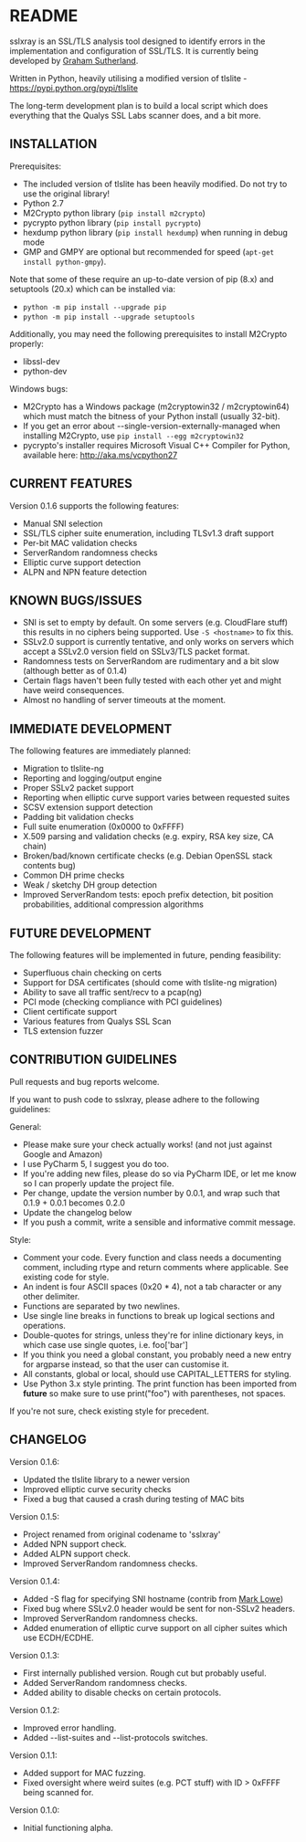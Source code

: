 # README

sslxray is an SSL/TLS analysis tool designed to identify errors in the implementation and configuration of SSL/TLS. It is currently being developed by [Graham Sutherland](https://github.com/gsuberland).

Written in Python, heavily utilising a modified version of tlslite - https://pypi.python.org/pypi/tlslite

The long-term development plan is to build a local script which does everything that the Qualys SSL Labs scanner does, and a bit more.

## INSTALLATION

Prerequisites:

* The included version of tlslite has been heavily modified. Do not try to use the original library!
* Python 2.7
* M2Crypto python library (`pip install m2crypto`)
* pycrypto python library (`pip install pycrypto`)
* hexdump python library (`pip install hexdump`) when running in debug mode
* GMP and GMPY are optional but recommended for speed (`apt-get install python-gmpy`).

Note that some of these require an up-to-date version of pip (8.x) and setuptools (20.x) which can be installed via:
* `python -m pip install --upgrade pip`
* `python -m pip install --upgrade setuptools`

Additionally, you may need the following prerequisites to install M2Crypto properly:
* libssl-dev
* python-dev

Windows bugs:

* M2Crypto has a Windows package (m2cryptowin32 / m2cryptowin64) which must match the bitness of your Python install (usually 32-bit).
* If you get an error about --single-version-externally-managed when installing M2Crypto, use `pip install --egg m2cryptowin32`
* pycrypto's installer requires Microsoft Visual C++ Compiler for Python, available here: http://aka.ms/vcpython27

## CURRENT FEATURES

Version 0.1.6 supports the following features:

* Manual SNI selection
* SSL/TLS cipher suite enumeration, including TLSv1.3 draft support
* Per-bit MAC validation checks
* ServerRandom randomness checks
* Elliptic curve support detection
* ALPN and NPN feature detection

## KNOWN BUGS/ISSUES

* SNI is set to empty by default. On some servers (e.g. CloudFlare stuff) this results in no ciphers being supported. Use `-S <hostname>` to fix this.
* SSLv2.0 support is currently tentative, and only works on servers which accept a SSLv2.0 version field on SSLv3/TLS packet format.
* Randomness tests on ServerRandom are rudimentary and a bit slow (although better as of 0.1.4)
* Certain flags haven't been fully tested with each other yet and might have weird consequences.
* Almost no handling of server timeouts at the moment.

## IMMEDIATE DEVELOPMENT

The following features are immediately planned:

* Migration to tlslite-ng
* Reporting and logging/output engine
* Proper SSLv2 packet support
* Reporting when elliptic curve support varies between requested suites
* SCSV extension support detection
* Padding bit validation checks
* Full suite enumeration (0x0000 to 0xFFFF)
* X.509 parsing and validation checks (e.g. expiry, RSA key size, CA chain)
* Broken/bad/known certificate checks (e.g. Debian OpenSSL stack contents bug)
* Common DH prime checks
* Weak / sketchy DH group detection
* Improved ServerRandom tests: epoch prefix detection, bit position probabilities, additional compression algorithms

## FUTURE DEVELOPMENT

The following features will be implemented in future, pending feasibility:

* Superfluous chain checking on certs
* Support for DSA certificates (should come with tlslite-ng migration)
* Ability to save all traffic sent/recv to a pcap(ng)
* PCI mode (checking compliance with PCI guidelines)
* Client certificate support
* Various features from Qualys SSL Scan
* TLS extension fuzzer

## CONTRIBUTION GUIDELINES

Pull requests and bug reports welcome.

If you want to push code to sslxray, please adhere to the following guidelines:

General:

* Please make sure your check actually works! (and not just against Google and Amazon)
* I use PyCharm 5, I suggest you do too.
* If you're adding new files, please do so via PyCharm IDE, or let me know so I can properly update the project file.
* Per change, update the version number by 0.0.1, and wrap such that 0.1.9 + 0.0.1 becomes 0.2.0
* Update the changelog below
* If you push a commit, write a sensible and informative commit message.

Style:

* Comment your code. Every function and class needs a documenting comment, including rtype and return comments where applicable. See existing code for style.
* An indent is four ASCII spaces (0x20 * 4), not a tab character or any other delimiter.
* Functions are separated by two newlines.
* Use single line breaks in functions to break up logical sections and operations.
* Double-quotes for strings, unless they're for inline dictionary keys, in which case use single quotes, i.e. foo['bar']
* If you think you need a global constant, you probably need a new entry for argparse instead, so that the user can customise it.
* All constants, global or local, should use CAPITAL_LETTERS for styling.
* Use Python 3.x style printing. The print function has been imported from __future__ so make sure to use print("foo") with parentheses, not spaces.

If you're not sure, check existing style for precedent.

## CHANGELOG

Version 0.1.6:
* Updated the tlslite library to a newer version
* Improved elliptic curve security checks
* Fixed a bug that caused a crash during testing of MAC bits

Version 0.1.5:
* Project renamed from original codename to 'sslxray'
* Added NPN support check.
* Added ALPN support check.
* Improved ServerRandom randomness checks.

Version 0.1.4:
* Added -S flag for specifying SNI hostname (contrib from [Mark Lowe](https://github.com/pentestmonkey/))
* Fixed bug where SSLv2.0 header would be sent for non-SSLv2 headers.
* Improved ServerRandom randomness checks.
* Added enumeration of elliptic curve support on all cipher suites which use ECDH/ECDHE.

Version 0.1.3:
* First internally published version. Rough cut but probably useful.
* Added ServerRandom randomness checks.
* Added ability to disable checks on certain protocols.

Version 0.1.2:
* Improved error handling.
* Added --list-suites and --list-protocols switches.

Version 0.1.1:
* Added support for MAC fuzzing.
* Fixed oversight where weird suites (e.g. PCT stuff) with ID > 0xFFFF being scanned for.

Version 0.1.0:

* Initial functioning alpha.
